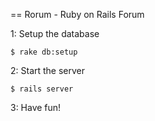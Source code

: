 == Rorum - Ruby on Rails Forum

1: Setup the database

    $ rake db:setup

2: Start the server

    $ rails server

3: Have fun!
